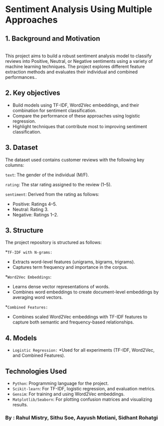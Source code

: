 # Sentiment Analysis Using Multiple Approaches


## 1. Background and Motivation
<br />
This project aims to build a robust sentiment analysis model to classify reviews into Positive, Neutral, or Negative sentiments using a variety of machine learning techniques. 
The project explores different feature extraction methods and evaluates their individual and combined performances..
<br />

## 2. Key objectives

* Build models using TF-IDF, Word2Vec embeddings, and their combination for sentiment classification.
* Compare the performance of these approaches using logistic regression.
* Highlight techniques that contribute most to improving sentiment classification.

## 3. Dataset

The dataset used contains customer reviews with the following key columns:

`text`: The gender of the individual (M/F).

`rating`: The star rating assigned to the review (1–5).

`sentiment`: Derived from the rating as follows:
* Positive: Ratings 4–5.
* Neutral: Rating 3.
* Negative: Ratings 1–2.


## 3. Structure
The project repository is structured as follows:

*`TF-IDF with N-grams:` 
 * Extracts word-level features (unigrams, bigrams, trigrams).
 * Captures term frequency and importance in the corpus.

*`Word2Vec Embeddings`:
  * Learns dense vector representations of words.
  * Combines word embeddings to create document-level embeddings by averaging word vectors.

*`Combined Features:`
  * Combines scaled Word2Vec embeddings with TF-IDF features to capture both semantic and frequency-based relationships.

## 4. Models
* `Logistic Regression:`
  *Used for all experiments (TF-IDF, Word2Vec, and Combined Features).
  
## Technologies Used
* `Python`: Programming language for the project.
* `Scikit-learn`: For TF-IDF, logistic regression, and evaluation metrics.
* `Gensim`: For training and using Word2Vec embeddings.
* `Matplotlib/Seaborn`: For plotting confusion matrices and visualizing results.





### By : Rahul Mistry, Sithu Soe, Aayush Motiani, Sidhant Rohatgi
